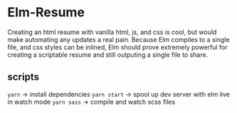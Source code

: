 # Elm-Resume

Creating an html resume with vanilla html, js, and css is cool, but would make automating any updates a real pain. Because Elm compiles to a single file, and css styles can be inlined, Elm should prove extremely powerful for creating a scriptable resume and still outputing a single file to share.

## scripts

`yarn` -> install dependencies
`yarn start` -> spool up dev server with elm live in watch mode
`yarn sass` -> compile and watch scss files

